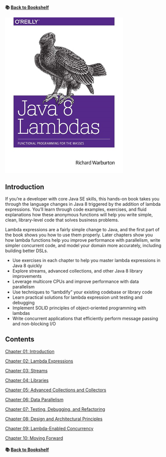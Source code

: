 #### &#x1F4DA; [Back to Bookshelf](../)

![alt text](res/Java_8_Lambdas.jpg)  

## Introduction

If you’re a developer with core Java SE skills, this hands-on book takes you through the language changes in Java 8 triggered by the addition of lambda expressions. You’ll learn through code examples, exercises, and fluid explanations how these anonymous functions will help you write simple, clean, library-level code that solves business problems.

Lambda expressions are a fairly simple change to Java, and the first part of the book shows you how to use them properly. Later chapters show you how lambda functions help you improve performance with parallelism, write simpler concurrent code, and model your domain more accurately, including building better DSLs.
- Use exercises in each chapter to help you master lambda expressions in Java 8 quickly
- Explore streams, advanced collections, and other Java 8 library improvements
- Leverage multicore CPUs and improve performance with data parallelism
- Use techniques to “lambdify” your existing codebase or library code
- Learn practical solutions for lambda expression unit testing and debugging
- Implement SOLID principles of object-oriented programming with lambdas
- Write concurrent applications that efficiently perform message passing and non-blocking I/O

## Contents

[Chapter 01: Introduction](./Ch01_Introduction.md)

[Chapter 02: Lambda Expressions](./Ch02_Lambda_Expressions.md)

[Chapter 03: Streams](./Ch03_Streams.md)

[Chapter 04: Libraries](./Ch04_Libraries.md)

[Chapter 05: Advanced Collections and Collectors](./Ch05_Advanced_Collections_and_Collectors.md)

[Chapter 06: Data Parallelism](./Ch06_Data_Parallelism.md)

[Chapter 07: Testing, Debugging, and Refactoring](./Ch07_Testing_Debugging_and_Refactoring.md)

[Chapter 08: Design and Architectural Principles](./Ch08_Design_and_Architectural_Principles.md)

[Chapter 09: Lambda-Enabled Concurrency](./Ch09_Lambda_Enabled_Concurrency.md)

[Chapter 10: Moving Forward](./Ch10_Moving_Forward.md)

#### &#x1F4DA; [Back to Bookshelf](../)